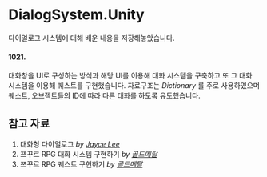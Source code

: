 # DialogSystem.Unity
다이얼로그 시스템에 대해 배운 내용을 저장해놓았습니다.  
#### 1021.
대화창을 UI로 구성하는 방식과 해당 UI를 이용해 대화 시스템을 구축하고 또 그 대화 시스템을 이용해 퀘스트를 구현했습니다. 자료구조는 _Dictionary_ 를 주로 사용하였으며 퀘스트, 오브젝트들의 ID에 따라 다른 대화를 하도록 유도했습니다.
## 참고 자료  
1) 대화형 다이얼로그 _by [Jayce Lee](https://vvd.bz/fZq)_ 
2) 쯔꾸르 RPG 대화 시스템 구현하기 _by [골드메탈](https://url.kr/qVhHJW)_ 
3) 쯔꾸르 RPG 퀘스트 구현하기 _by [골드메탈](https://url.kr/QM7WHO)_  
